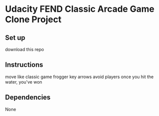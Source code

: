 # Udacity FEND Classic Arcade Game Clone Project

## Set up

download this repo

## Instructions

move like classic game frogger key arrows
avoid players
once you hit the water, you've won

## Dependencies

None